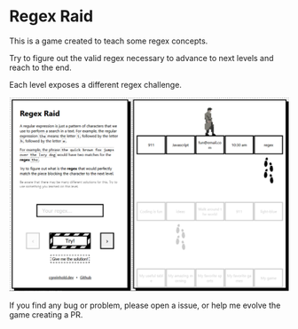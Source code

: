 # Regex Raid

This is a game created to teach some regex concepts.

Try to figure out the valid regex necessary to advance to next levels and reach to the end.

Each level exposes a different regex challenge.

![Regex Raid print](src/assets/game-screen.PNG)


If you find any bug or problem, please open a issue, or help me evolve the game creating a PR.